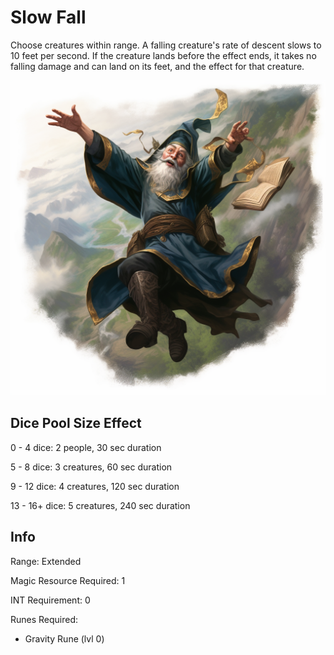 # Slow Fall

Choose creatures within range. A falling creature's rate of descent slows to 10 feet per second. If the creature lands before the effect ends, it takes no falling damage and can land on its feet, and the effect for that creature.

![](SlowFall.png)

## Dice Pool Size Effect

0 -  4 dice: 2 people, 30 sec duration

5 -  8 dice: 3 creatures, 60 sec duration

9 - 12 dice: 4 creatures, 120 sec duration

13 - 16+ dice: 5 creatures, 240 sec duration

## Info

Range: Extended

Magic Resource Required: 1

INT Requirement: 0

Runes Required:

- Gravity Rune (lvl 0)
